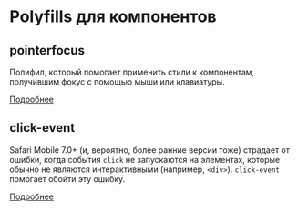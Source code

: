 # Polyfills для компонентов

## pointerfocus

Полифил, который помогает применить стили к компонентам, получившим фокус с помощью мыши или клавиатуры.

<a href='https://github.yandex-team.ru/search-interfaces/frontend/blob/master/packages/lego-components/src/polyfills/pointerfocus/README.md' target='_blank'>Подробнее</a>

## click-event

Safari Mobile 7.0+ (и, вероятно, более ранние версии тоже) страдает от ошибки, когда события `click`
не запускаются на элементах, которые обычно не являются интерактивными (например, `<div>`). `click-event` помогает обойти эту ошибку.

<a href='https://github.yandex-team.ru/search-interfaces/frontend/blob/master/packages/lego-components/src/polyfills/click-event/README.md' target='_blank'>Подробнее</a>
